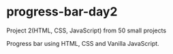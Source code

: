 # progress-bar-day2
Project 2(HTML, CSS, JavaScript) from 50 small projects 

Progress bar using HTML, CSS and Vanilla JavaScript.
